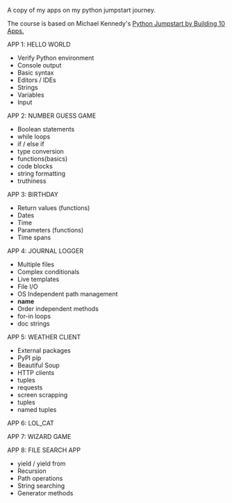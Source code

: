A copy of my apps on my python jumpstart journey.

The course is based on Michael Kennedy's [Python Jumpstart by Building 10 Apps.](https://training.talkpython.fm/courses/details/python-language-jumpstart-building-10-apps)

APP 1: HELLO WORLD
- Verify Python environment 
- Console output
- Basic syntax 
- Editors / IDEs
- Strings
- Variables 
- Input

APP 2: NUMBER GUESS GAME
- Boolean statements
- while loops 
- if / else if
- type conversion
- functions(basics)
- code blocks
- string formatting
- truthiness

APP 3: BIRTHDAY
- Return values (functions)
- Dates 
- Time
- Parameters (functions)
- Time spans

APP 4: JOURNAL LOGGER
- Multiple files 
- Complex conditionals
- Live templates
- File I/O
- OS Independent path management
- __name__
- Order independent methods
- for-in loops
- doc strings

APP 5: WEATHER CLIENT
- External packages
- PyPI pip
- Beautiful Soup
- HTTP clients
- tuples
- requests
- screen scrapping
- tuples
- named tuples

APP 6: LOL_CAT

APP 7: WIZARD GAME

APP 8: FILE SEARCH APP
- yield / yield from
- Recursion
- Path operations
- String searching
- Generator methods